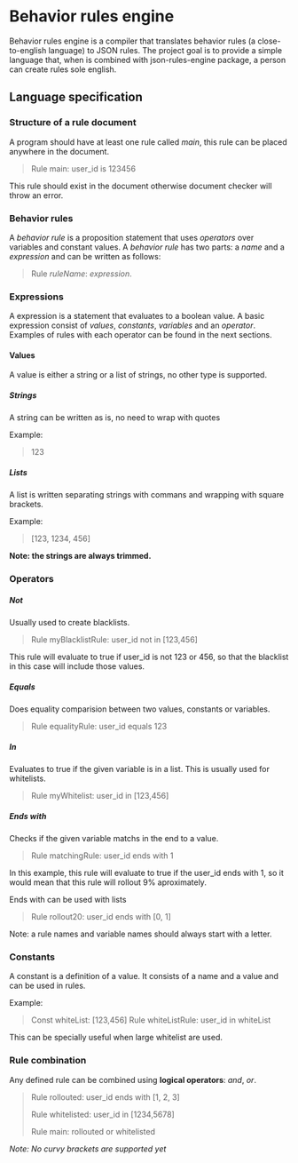 # Behavior rules engine

Behavior rules engine is a compiler that translates behavior rules (a close-to-english language) to JSON rules. The project goal is to provide a simple language that, when is combined with json-rules-engine package, a person can create rules sole english.

## Language specification

### Structure of a rule document

A program should have at least one rule called *main*, this rule can be placed anywhere in the document.

> Rule main: user_id is 123456

This rule should exist in the document otherwise document checker will throw an error.

### Behavior rules

A *behavior rule* is a proposition statement that uses *operators* over variables and constant values. A *behavior rule* has two parts: a *name* and a *expression* and can be written as follows:

> Rule *ruleName*: *expression*.

### Expressions

A expression is a statement that evaluates to a boolean value. A basic expression consist of *values*, *constants*, *variables* and an *operator*. Examples of rules with each operator can be found in the next sections.

#### Values

A value is either a string or a list of strings, no other type is supported.

##### Strings

A string can be written as is, no need to wrap with quotes

Example:
> 123

##### Lists

A list is written separating strings with commans and wrapping with square brackets.

Example:
> [123, 1234, 456]

**Note: the strings are always trimmed.**

### Operators

##### Not

Usually used to create blacklists.

> Rule myBlacklistRule: user_id not in [123,456]

This rule will evaluate to true if user_id is not 123 or 456, so that the blacklist in this case will include those values.

##### Equals

Does equality comparision between two values, constants or variables.

> Rule equalityRule: user_id equals 123

##### In

Evaluates to true if the given variable is in a list. This is usually used for whitelists.

> Rule myWhitelist: user_id in [123,456]

##### Ends with

Checks if the given variable matchs in the end to a value.

> Rule matchingRule: user_id ends with 1

In this example, this rule will evaluate to true if the user_id ends with 1, so it would mean that this rule will rollout 9% aproximately.

Ends with can be used with lists

> Rule rollout20: user_id ends with [0, 1]

Note: a rule names and variable names should always start with a letter.

### Constants

A constant is a definition of a value. It consists of a name and a value and can be used in rules.

Example:
> Const whiteList: [123,456]
> Rule whiteListRule: user_id in whiteList

This can be specially useful when large whitelist are used.

### Rule combination

Any defined rule can be combined using **logical operators**: *and*, *or*.

> Rule rollouted: user_id ends with [1, 2, 3]
> 
> Rule whitelisted: user_id in [1234,5678]
> 
> Rule main: rollouted or whitelisted

*Note: No curvy brackets are supported yet*